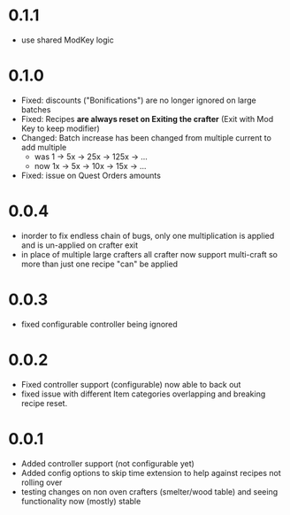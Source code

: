 # 0.1.1
- use shared ModKey logic

# 0.1.0
- Fixed: discounts ("Bonifications") are no longer ignored on large batches
- Fixed: Recipes **are always reset on Exiting the crafter** (Exit with Mod Key to keep modifier)
- Changed: Batch increase has been changed from multiple current to add multiple
  - was 1 -> 5x -> 25x -> 125x -> ...
  - now 1x -> 5x -> 10x -> 15x -> ...
- Fixed: issue on Quest Orders amounts


# 0.0.4
- inorder to fix endless chain of bugs, only one multiplication is applied and is un-applied on crafter exit
- in place of multiple large crafters all crafter now support multi-craft so more than just one recipe "can" be applied

# 0.0.3
- fixed configurable controller being ignored

# 0.0.2
- Fixed controller support (configurable) now able to back out
- fixed issue with different Item categories overlapping and breaking recipe reset.

# 0.0.1
- Added controller support (not configurable yet)
- Added config options to skip time extension to help against recipes not rolling over
- testing changes on non oven crafters (smelter/wood table) and seeing functionality now (mostly) stable